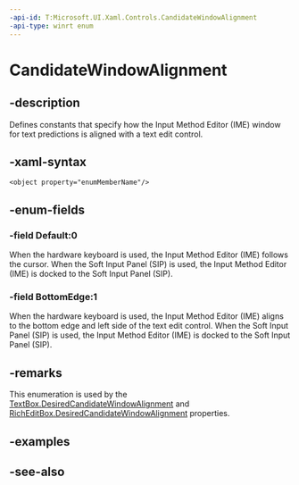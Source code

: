 ```yaml
---
-api-id: T:Microsoft.UI.Xaml.Controls.CandidateWindowAlignment
-api-type: winrt enum
---
```


<!-- Enumeration syntax
public enum Windows.UI.Xaml.Controls.CandidateWindowAlignment : int
-->

# CandidateWindowAlignment

## -description
Defines constants that specify how the Input Method Editor (IME) window for text predictions is aligned with a text edit control.

## -xaml-syntax
```xaml
<object property="enumMemberName"/>
```


## -enum-fields
### -field Default:0
When the hardware keyboard is used, the Input Method Editor (IME) follows the cursor. When the Soft Input Panel (SIP) is used, the Input Method Editor (IME) is docked to the Soft Input Panel (SIP).

### -field BottomEdge:1
When the hardware keyboard is used, the Input Method Editor (IME) aligns to the bottom edge and left side of the text edit control. When the Soft Input Panel (SIP) is used, the Input Method Editor (IME) is docked to the Soft Input Panel (SIP).


## -remarks
This enumeration is used by the [TextBox.DesiredCandidateWindowAlignment](textbox_desiredcandidatewindowalignment.md) and [RichEditBox.DesiredCandidateWindowAlignment](richeditbox_desiredcandidatewindowalignment.md) properties.

## -examples

## -see-also

